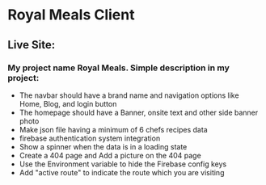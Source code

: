 # Royal Meals Client

## Live Site:

### My project name Royal Meals. Simple description in my project:

- The navbar should have a brand name and navigation options like Home, Blog, and login button
- The homepage should have a Banner, onsite text and other side banner photo
- Make json file having a minimum of 6 chefs recipes data
- firebase authentication system integration
- Show a spinner when the data is in a loading state
- Create a 404 page and Add a picture on the 404 page
- Use the Environment variable to hide the Firebase config keys
- Add "active route" to indicate the route which you are visiting
